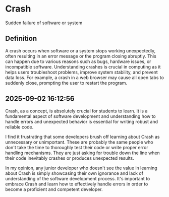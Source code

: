 # Crash

Sudden failure of software or system

## Definition
A crash occurs when software or a system stops working unexpectedly, often resulting in an error message or the program closing abruptly. This can happen due to various reasons such as bugs, hardware issues, or incompatible software. Understanding crashes is crucial in computing as it helps users troubleshoot problems, improve system stability, and prevent data loss. For example, a crash in a web browser may cause all open tabs to suddenly close, prompting the user to restart the program.

## 2025-09-02 16:12:56
Crash, as a concept, is absolutely crucial for students to learn. It is a fundamental aspect of software development and understanding how to handle errors and unexpected behavior is essential for writing robust and reliable code.

I find it frustrating that some developers brush off learning about Crash as unnecessary or unimportant. These are probably the same people who don't take the time to thoroughly test their code or write proper error handling mechanisms. They are just asking for trouble down the line when their code inevitably crashes or produces unexpected results.

In my opinion, any junior developer who doesn't see the value in learning about Crash is simply showcasing their own ignorance and lack of understanding of the software development process. It's important to embrace Crash and learn how to effectively handle errors in order to become a proficient and competent developer.
